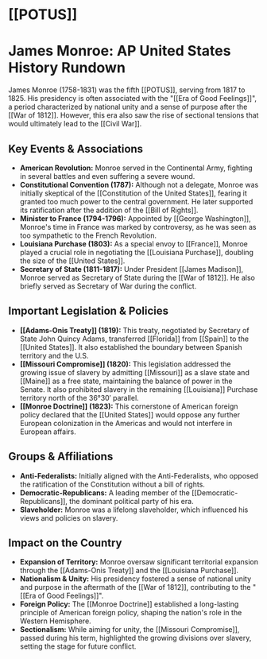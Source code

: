 # [[POTUS]]
# James Monroe: AP United States History Rundown
James Monroe (1758-1831) was the fifth [[POTUS]], serving from 1817 to 1825. His presidency is often associated with the "[[Era of Good Feelings]]", a period characterized by national unity and a sense of purpose after the [[War of 1812]]. However, this era also saw the rise of sectional tensions that would ultimately lead to the [[Civil War]].
 

 ## Key Events & Associations
 

 *   **American Revolution:** Monroe served in the Continental Army, fighting in several battles and even suffering a severe wound.
 *   **Constitutional Convention (1787):** Although not a delegate, Monroe was initially skeptical of the [[Constitution of the United States]], fearing it granted too much power to the central government. He later supported its ratification after the addition of the [[Bill of Rights]].
 *   **Minister to France (1794-1796):** Appointed by [[George Washington]], Monroe's time in France was marked by controversy, as he was seen as too sympathetic to the French Revolution.
 *   **Louisiana Purchase (1803):** As a special envoy to [[France]], Monroe played a crucial role in negotiating the [[Louisiana Purchase]], doubling the size of the [[United States]].
 *   **Secretary of State (1811-1817):** Under President [[James Madison]], Monroe served as Secretary of State during the [[War of 1812]]. He also briefly served as Secretary of War during the conflict.
 

 ## Important Legislation & Policies
 

 *   **[[Adams-Onis Treaty]] (1819):** This treaty, negotiated by Secretary of State John Quincy Adams, transferred [[Florida]] from [[Spain]] to the [[United States]]. It also established the boundary between Spanish territory and the U.S.
 *   **[[Missouri Compromise]] (1820):** This legislation addressed the growing issue of slavery by admitting [[Missouri]] as a slave state and [[Maine]] as a free state, maintaining the balance of power in the Senate. It also prohibited slavery in the remaining [[Louisiana]] Purchase territory north of the 36°30′ parallel.
 *   **[[Monroe Doctrine]] (1823):** This cornerstone of American foreign policy declared that the [[United States]] would oppose any further European colonization in the Americas and would not interfere in European affairs.
 

 ## Groups & Affiliations
 

 *   **Anti-Federalists:** Initially aligned with the Anti-Federalists, who opposed the ratification of the Constitution without a bill of rights.
 *   **Democratic-Republicans:** A leading member of the [[Democratic-Republicans]], the dominant political party of his era.
 *   **Slaveholder:** Monroe was a lifelong slaveholder, which influenced his views and policies on slavery.
 

 ## Impact on the Country
 

 *   **Expansion of Territory:** Monroe oversaw significant territorial expansion through the [[Adams-Onis Treaty]] and the [[Louisiana Purchase]].
 *   **Nationalism & Unity:** His presidency fostered a sense of national unity and purpose in the aftermath of the [[War of 1812]], contributing to the "[[Era of Good Feelings]]".
 *   **Foreign Policy:** The [[Monroe Doctrine]] established a long-lasting principle of American foreign policy, shaping the nation's role in the Western Hemisphere.
 *   **Sectionalism:** While aiming for unity, the [[Missouri Compromise]], passed during his term, highlighted the growing divisions over slavery, setting the stage for future conflict.
